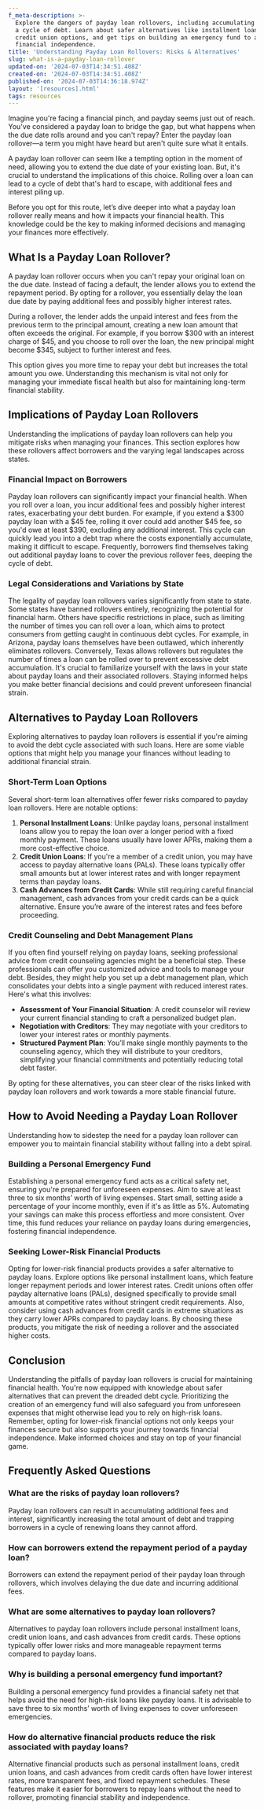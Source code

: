 ```yaml
---
f_meta-description: >-
  Explore the dangers of payday loan rollovers, including accumulating fees and
  a cycle of debt. Learn about safer alternatives like installment loans and
  credit union options, and get tips on building an emergency fund to achieve
  financial independence.
title: 'Understanding Payday Loan Rollovers: Risks & Alternatives'
slug: what-is-a-payday-loan-rollover
updated-on: '2024-07-03T14:34:51.408Z'
created-on: '2024-07-03T14:34:51.408Z'
published-on: '2024-07-03T14:36:18.974Z'
layout: '[resources].html'
tags: resources
---
```


Imagine you're facing a financial pinch, and payday seems just out of reach. You've considered a payday loan to bridge the gap, but what happens when the due date rolls around and you can't repay? Enter the payday loan rollover—a term you might have heard but aren't quite sure what it entails.

A payday loan rollover can seem like a tempting option in the moment of need, allowing you to extend the due date of your existing loan. But, it's crucial to understand the implications of this choice. Rolling over a loan can lead to a cycle of debt that's hard to escape, with additional fees and interest piling up.

Before you opt for this route, let’s dive deeper into what a payday loan rollover really means and how it impacts your financial health. This knowledge could be the key to making informed decisions and managing your finances more effectively.

What Is a Payday Loan Rollover?
-------------------------------

A payday loan rollover occurs when you can't repay your original loan on the due date. Instead of facing a default, the lender allows you to extend the repayment period. By opting for a rollover, you essentially delay the loan due date by paying additional fees and possibly higher interest rates.

During a rollover, the lender adds the unpaid interest and fees from the previous term to the principal amount, creating a new loan amount that often exceeds the original. For example, if you borrow $300 with an interest charge of $45, and you choose to roll over the loan, the new principal might become $345, subject to further interest and fees.

This option gives you more time to repay your debt but increases the total amount you owe. Understanding this mechanism is vital not only for managing your immediate fiscal health but also for maintaining long-term financial stability.

Implications of Payday Loan Rollovers
-------------------------------------

Understanding the implications of payday loan rollovers can help you mitigate risks when managing your finances. This section explores how these rollovers affect borrowers and the varying legal landscapes across states.

### Financial Impact on Borrowers

Payday loan rollovers can significantly impact your financial health. When you roll over a loan, you incur additional fees and possibly higher interest rates, exacerbating your debt burden. For example, if you extend a $300 payday loan with a $45 fee, rolling it over could add another $45 fee, so you'd owe at least $390, excluding any additional interest. This cycle can quickly lead you into a debt trap where the costs exponentially accumulate, making it difficult to escape. Frequently, borrowers find themselves taking out additional payday loans to cover the previous rollover fees, deeping the cycle of debt.

### Legal Considerations and Variations by State

The legality of payday loan rollovers varies significantly from state to state. Some states have banned rollovers entirely, recognizing the potential for financial harm. Others have specific restrictions in place, such as limiting the number of times you can roll over a loan, which aims to protect consumers from getting caught in continuous debt cycles. For example, in Arizona, payday loans themselves have been outlawed, which inherently eliminates rollovers. Conversely, Texas allows rollovers but regulates the number of times a loan can be rolled over to prevent excessive debt accumulation. It's crucial to familiarize yourself with the laws in your state about payday loans and their associated rollovers. Staying informed helps you make better financial decisions and could prevent unforeseen financial strain.

Alternatives to Payday Loan Rollovers
-------------------------------------

Exploring alternatives to payday loan rollovers is essential if you're aiming to avoid the debt cycle associated with such loans. Here are some viable options that might help you manage your finances without leading to additional financial strain.

### Short-Term Loan Options

Several short-term loan alternatives offer fewer risks compared to payday loan rollovers. Here are notable options:

1.  **Personal Installment Loans**: Unlike payday loans, personal installment loans allow you to repay the loan over a longer period with a fixed monthly payment. These loans usually have lower APRs, making them a more cost-effective choice.
2.  **Credit Union Loans**: If you're a member of a credit union, you may have access to payday alternative loans (PALs). These loans typically offer small amounts but at lower interest rates and with longer repayment terms than payday loans.
3.  **Cash Advances from Credit Cards**: While still requiring careful financial management, cash advances from your credit cards can be a quick alternative. Ensure you’re aware of the interest rates and fees before proceeding.

### Credit Counseling and Debt Management Plans

If you often find yourself relying on payday loans, seeking professional advice from credit counseling agencies might be a beneficial step. These professionals can offer you customized advice and tools to manage your debt. Besides, they might help you set up a debt management plan, which consolidates your debts into a single payment with reduced interest rates. Here's what this involves:

*   **Assessment of Your Financial Situation**: A credit counselor will review your current financial standing to craft a personalized budget plan.
*   **Negotiation with Creditors**: They may negotiate with your creditors to lower your interest rates or monthly payments.
*   **Structured Payment Plan**: You’ll make single monthly payments to the counseling agency, which they will distribute to your creditors, simplifying your financial commitments and potentially reducing total debt faster.

By opting for these alternatives, you can steer clear of the risks linked with payday loan rollovers and work towards a more stable financial future.

How to Avoid Needing a Payday Loan Rollover
-------------------------------------------

Understanding how to sidestep the need for a payday loan rollover can empower you to maintain financial stability without falling into a debt spiral.

### Building a Personal Emergency Fund

Establishing a personal emergency fund acts as a critical safety net, ensuring you're prepared for unforeseen expenses. Aim to save at least three to six months’ worth of living expenses. Start small, setting aside a percentage of your income monthly, even if it's as little as 5%. Automating your savings can make this process effortless and more consistent. Over time, this fund reduces your reliance on payday loans during emergencies, fostering financial independence.

### Seeking Lower-Risk Financial Products

Opting for lower-risk financial products provides a safer alternative to payday loans. Explore options like personal installment loans, which feature longer repayment periods and lower interest rates. Credit unions often offer payday alternative loans (PALs), designed specifically to provide small amounts at competitive rates without stringent credit requirements. Also, consider using cash advances from credit cards in extreme situations as they carry lower APRs compared to payday loans. By choosing these products, you mitigate the risk of needing a rollover and the associated higher costs.

Conclusion
----------

Understanding the pitfalls of payday loan rollovers is crucial for maintaining financial health. You're now equipped with knowledge about safer alternatives that can prevent the dreaded debt cycle. Prioritizing the creation of an emergency fund will also safeguard you from unforeseen expenses that might otherwise lead you to rely on high-risk loans. Remember, opting for lower-risk financial options not only keeps your finances secure but also supports your journey towards financial independence. Make informed choices and stay on top of your financial game.

Frequently Asked Questions
--------------------------

### What are the risks of payday loan rollovers?

Payday loan rollovers can result in accumulating additional fees and interest, significantly increasing the total amount of debt and trapping borrowers in a cycle of renewing loans they cannot afford.

### How can borrowers extend the repayment period of a payday loan?

Borrowers can extend the repayment period of their payday loan through rollovers, which involves delaying the due date and incurring additional fees.

### What are some alternatives to payday loan rollovers?

Alternatives to payday loan rollovers include personal installment loans, credit union loans, and cash advances from credit cards. These options typically offer lower risks and more manageable repayment terms compared to payday loans.

### Why is building a personal emergency fund important?

Building a personal emergency fund provides a financial safety net that helps avoid the need for high-risk loans like payday loans. It is advisable to save three to six months’ worth of living expenses to cover unforeseen emergencies.

### How do alternative financial products reduce the risk associated with payday loans?

Alternative financial products such as personal installment loans, credit union loans, and cash advances from credit cards often have lower interest rates, more transparent fees, and fixed repayment schedules. These features make it easier for borrowers to repay loans without the need to rollover, promoting financial stability and independence.
